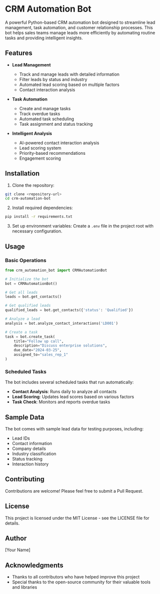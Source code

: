 # CRM Automation Bot

A powerful Python-based CRM automation bot designed to streamline lead management, task automation, and customer relationship processes. This bot helps sales teams manage leads more efficiently by automating routine tasks and providing intelligent insights.

## Features

- **Lead Management**
  - Track and manage leads with detailed information
  - Filter leads by status and industry
  - Automated lead scoring based on multiple factors
  - Contact interaction analysis

- **Task Automation**
  - Create and manage tasks
  - Track overdue tasks
  - Automated task scheduling
  - Task assignment and status tracking

- **Intelligent Analysis**
  - AI-powered contact interaction analysis
  - Lead scoring system
  - Priority-based recommendations
  - Engagement scoring

## Installation

1. Clone the repository:
```bash
git clone <repository-url>
cd crm-automation-bot
```

2. Install required dependencies:
```bash
pip install -r requirements.txt
```

3. Set up environment variables:
Create a `.env` file in the project root with necessary configuration.

## Usage

### Basic Operations

```python
from crm_automation_bot import CRMAutomationBot

# Initialize the bot
bot = CRMAutomationBot()

# Get all leads
leads = bot.get_contacts()

# Get qualified leads
qualified_leads = bot.get_contacts({'status': 'Qualified'})

# Analyze a lead
analysis = bot.analyze_contact_interactions('LD001')

# Create a task
task = bot.create_task(
    title="Follow up call",
    description="Discuss enterprise solutions",
    due_date="2024-03-25",
    assigned_to="sales_rep_1"
)
```

### Scheduled Tasks

The bot includes several scheduled tasks that run automatically:

- **Contact Analysis**: Runs daily to analyze all contacts
- **Lead Scoring**: Updates lead scores based on various factors
- **Task Check**: Monitors and reports overdue tasks

## Sample Data

The bot comes with sample lead data for testing purposes, including:

- Lead IDs
- Contact information
- Company details
- Industry classification
- Status tracking
- Interaction history

## Contributing

Contributions are welcome! Please feel free to submit a Pull Request.

## License

This project is licensed under the MIT License - see the LICENSE file for details.

## Author

[Your Name]

## Acknowledgments

- Thanks to all contributors who have helped improve this project
- Special thanks to the open-source community for their valuable tools and libraries 